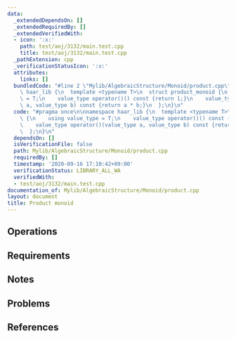 ```yaml
---
data:
  _extendedDependsOn: []
  _extendedRequiredBy: []
  _extendedVerifiedWith:
  - icon: ':x:'
    path: test/aoj/3132/main.test.cpp
    title: test/aoj/3132/main.test.cpp
  _pathExtension: cpp
  _verificationStatusIcon: ':x:'
  attributes:
    links: []
  bundledCode: "#line 2 \"Mylib/AlgebraicStructure/Monoid/product.cpp\"\n\nnamespace\
    \ haar_lib {\n  template <typename T>\n  struct product_monoid {\n    using value_type\
    \ = T;\n    value_type operator()() const {return 1;}\n    value_type operator()(value_type\
    \ a, value_type b) const {return a * b;}\n  };\n}\n"
  code: "#pragma once\n\nnamespace haar_lib {\n  template <typename T>\n  struct product_monoid\
    \ {\n    using value_type = T;\n    value_type operator()() const {return 1;}\n\
    \    value_type operator()(value_type a, value_type b) const {return a * b;}\n\
    \  };\n}\n"
  dependsOn: []
  isVerificationFile: false
  path: Mylib/AlgebraicStructure/Monoid/product.cpp
  requiredBy: []
  timestamp: '2020-09-16 17:10:42+09:00'
  verificationStatus: LIBRARY_ALL_WA
  verifiedWith:
  - test/aoj/3132/main.test.cpp
documentation_of: Mylib/AlgebraicStructure/Monoid/product.cpp
layout: document
title: Product monoid
---
```


## Operations

## Requirements

## Notes

## Problems

## References
